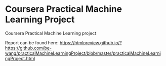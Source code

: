 # Coursera Practical Machine Learning Project
Coursera Practical Machine Learning project

Report can be found here: 
https://htmlpreview.github.io/?https://github.com/be-wang/practicalMachineLearningProject/blob/master/practicalMachineLearningProject.html
